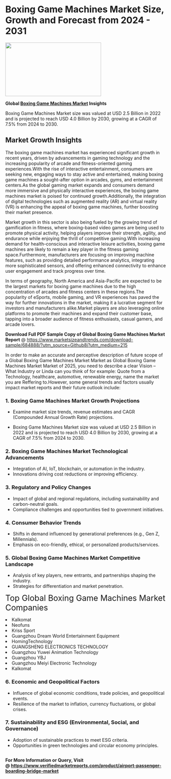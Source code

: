 <H1>Boxing Game Machines Market Size, Growth and Forecast from 2024 - 2031</H1><img class="aligncenter size-medium wp-image-584254" src="https://thirdeyenews.in/wp-content/uploads/2024/09/Global-Market-Research-300x168.jpeg" alt="" width="300" height="168" /><p><strong>Global&nbsp;<a href="https://www.marketsizeandtrends.com/download-sample/684888/?utm_source=Github8j?utm_medium=215">Boxing Game Machines Market</a> Insights</strong></p><p>Boxing Game Machines Market size was valued at USD 2.5 Billion in 2022 and is projected to reach USD 4.0 Billion by 2030, growing at a CAGR of 7.5% from 2024 to 2030.</p><p><h2>Market Growth Insights</h2> <p>The boxing game machines market has experienced significant growth in recent years, driven by advancements in gaming technology and the increasing popularity of arcade and fitness-oriented gaming experiences.With the rise of interactive entertainment, consumers are seeking new, engaging ways to stay active and entertained, making boxing game machines a sought-after option in arcades, gyms, and entertainment centers.As the global gaming market expands and consumers demand more immersive and physically interactive experiences, the boxing game machines market is poised for continued growth.Additionally, the integration of digital technologies such as augmented reality (AR) and virtual reality (VR) is enhancing the appeal of boxing game machines, further boosting their market presence.</p> <p>Market growth in this sector is also being fueled by the growing trend of gamification in fitness, where boxing-based video games are being used to promote physical activity, helping players improve their strength, agility, and endurance while enjoying the thrill of competitive gaming.With increasing demand for health-conscious and interactive leisure activities, boxing game machines are likely to remain a key player in the fitness gaming space.Furthermore, manufacturers are focusing on improving machine features, such as providing detailed performance analytics, integrating more sophisticated sensors, and offering enhanced connectivity to enhance user engagement and track progress over time.</p> <p>In terms of geography, North America and Asia-Pacific are expected to be the largest markets for boxing game machines due to the high concentration of arcades and fitness centers in these regions.The popularity of eSports, mobile gaming, and VR experiences has paved the way for further innovations in the market, making it a lucrative segment for investors and manufacturers alike.Market players are also leveraging online platforms to promote their machines and expand their customer base, tapping into a broader audience of fitness enthusiasts, casual gamers, and arcade lovers.</p> <p><span class=""><strong>Download Full PDF Sample Copy of Global Boxing Game Machines Market Report</strong> @ <a href="https://www.marketsizeandtrends.com/download-sample/684888/?utm_source=Github8j?utm_medium=215" target="_blank">https://www.marketsizeandtrends.com/download-sample/684888/?utm_source=Github8j?utm_medium=215</a></span></p><p>In order to make an accurate and perceptive description of future scope of a Global&nbsp;Boxing Game Machines Market Market as Global&nbsp;Boxing Game Machines Market Market of 2025, you need to describe a clear Vision &ndash; What Industry or Linda can you think of for example: Quote from a Technology, healthcare, automotive, renewable energy, name the market you are Reffering to.However, some general trends and factors usually impact market reports and their future outlook include:</p><h3>1.&nbsp;<strong>Boxing Game Machines Market Growth Projections</strong></h3><ul><li>Examine market size trends, revenue estimates and CAGR (Compounded Annual Growth Rate) projections.</li><li><p>Boxing Game Machines Market size was valued at USD 2.5 Billion in 2022 and is projected to reach USD 4.0 Billion by 2030, growing at a CAGR of 7.5% from 2024 to 2030.</p></li></ul><h3>2.&nbsp;<strong>Boxing Game Machines Market Technological Advancements</strong></h3><ul><li>Integration of AI, IoT, blockchain, or automation in the industry.</li><li>Innovations driving cost reductions or improving efficiency.</li></ul><h3>3.&nbsp;<strong>Regulatory and Policy Changes</strong></h3><ul><li>Impact of global and regional regulations, including sustainability and carbon-neutral goals.</li><li>Compliance challenges and opportunities tied to government initiatives.</li></ul><h3>4.&nbsp;<strong>Consumer Behavior Trends</strong></h3><ul><li>Shifts in demand influenced by generational preferences (e.g., Gen Z, Millennials).</li><li>Emphasis on eco-friendly, ethical, or personalized products/services.</li></ul><h3>5.&nbsp;<strong>Global Boxing Game Machines Market Competitive Landscape</strong></h3><ul><li>Analysis of key players, new entrants, and partnerships shaping the industry.</li><li>Strategies for differentiation and market penetration.</li></ul><p data-pm-slice="1 1 []"><span style="color: inherit; font-family: inherit; font-size: 25px;">Top Global Boxing Game Machines Market Companies</span></p><div class="" data-test-id=""><p><li>Kalkomat</li><li> Neofuns</li><li> Kriss Sport</li><li> Guangzhou Dream World Entertainment Equipment</li><li> HomingTechnology</li><li> GUANGSHENG ELECTRONICS TECHNOLOGY</li><li> Guangzhou Yuwei Animation Technology</li><li> Guangzhou YBJ</li><li> Guangzhou Meiyi Electronic Technology</li><li> Kalkomat</li></p></div><h3>6.&nbsp;<strong>Economic and Geopolitical Factors</strong></h3><ul><li>Influence of global economic conditions, trade policies, and geopolitical events.</li><li>Resilience of the market to inflation, currency fluctuations, or global crises.</li></ul><h3>7.&nbsp;<strong>Sustainability and ESG (Environmental, Social, and Governance)</strong></h3><ul><li>Adoption of sustainable practices to meet ESG criteria.</li><li>Opportunities in green technologies and circular economy principles.</li></ul><h2><strong style="font-size: 14px;">For More Information or Query, Visit @&nbsp;</strong><a style="background-color: #ffffff; font-size: 14px;" href="https://www.marketsizeandtrends.com/report/boxing-game-machines-market/" target="_blank">https://www.verifiedmarketreports.com/product/airport-passenger-boarding-bridge-market</a></h2>